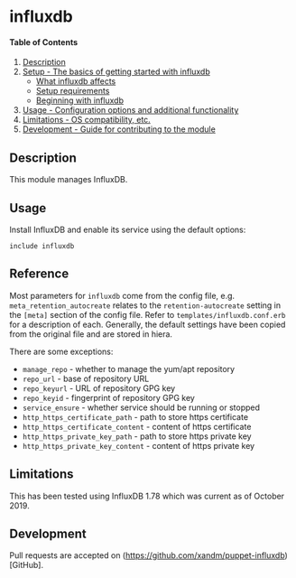 # influxdb

#### Table of Contents

1. [Description](#description)
2. [Setup - The basics of getting started with influxdb](#setup)
    * [What influxdb affects](#what-influxdb-affects)
    * [Setup requirements](#setup-requirements)
    * [Beginning with influxdb](#beginning-with-influxdb)
3. [Usage - Configuration options and additional functionality](#usage)
4. [Limitations - OS compatibility, etc.](#limitations)
5. [Development - Guide for contributing to the module](#development)

## Description

This module manages InfluxDB.

## Usage

Install InfluxDB and enable its service using the default options:

```
include influxdb
```

## Reference

Most parameters for `influxdb` come from the config file, e.g. `meta_retention_autocreate` relates to the `retention-autocreate` setting in the `[meta]` section of the config file. Refer to `templates/influxdb.conf.erb` for a description of each. Generally, the default settings have been copied from the original file and are stored in hiera.

There are some exceptions:

 * `manage_repo` - whether to manage the yum/apt repository
 * `repo_url` - base of repository URL
 * `repo_keyurl` - URL of repository GPG key
 * `repo_keyid` - fingerprint of repository GPG key
 * `service_ensure` - whether service should be running or stopped
 * `http_https_certificate_path` - path to store https certificate
 * `http_https_certificate_content` - content of https certificate
 * `http_https_private_key_path` - path to store https private key
 * `http_https_private_key_content` - content of https private key

## Limitations

This has been tested using InfluxDB 1.78 which was current as of October 2019.

## Development

Pull requests are accepted on (https://github.com/xandm/puppet-influxdb)[GitHub].


